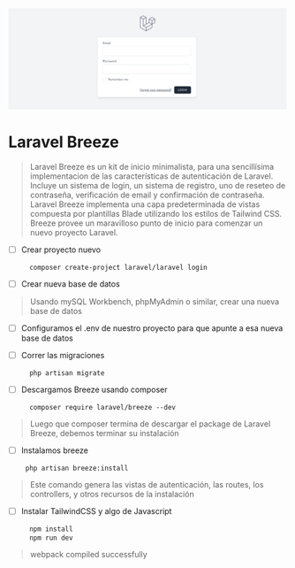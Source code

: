 <img src="imagenes/breeze.png">

# Laravel Breeze  

> Laravel Breeze es un kit de inicio minimalista, para una sencillísima implementacion de las características de autenticación de Laravel.   
> Incluye un sistema de login, un sistema de registro, uno de reseteo de contraseña, verificación de email y confirmación de contraseña. 
> Laravel Breeze implementa una capa predeterminada de vistas compuesta por plantillas Blade utilizando los estilos de Tailwind CSS.   
> Breeze provee un maravilloso punto de inicio para comenzar un nuevo proyecto Laravel.

- [ ] Crear proyecto nuevo  

        composer create-project laravel/laravel login

- [ ] Crear nueva base de datos

> Usando mySQL Workbench, phpMyAdmin o similar, crear una nueva base de datos  

- [ ] Configuramos el .env de nuestro proyecto para que apunte a esa nueva base de datos  

- [ ] Correr las migraciones     
  
        php artisan migrate    

- [ ] Descargamos Breeze usando composer    

        composer require laravel/breeze --dev  

> Luego que composer termina de descargar el package de Laravel Breeze, debemos terminar su instalación

- [ ]  Instalamos breeze    

        php artisan breeze:install    

> Este comando genera las vistas de autenticación, las routes, los controllers, y otros recursos de la instalación

- [ ] Instalar TailwindCSS y algo de Javascript    

        npm install
        npm run dev

> webpack compiled successfully

